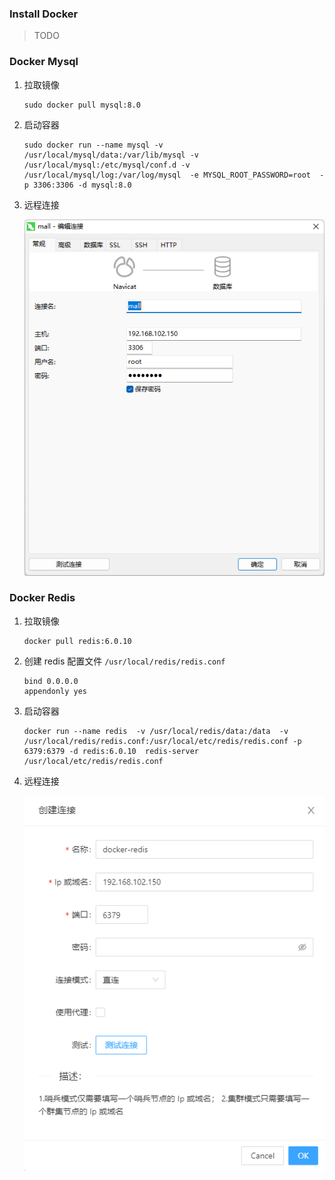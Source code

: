 ### Install Docker

> TODO

### Docker Mysql

1. 拉取镜像

   ```shell
   sudo docker pull mysql:8.0
   ```

2. 启动容器

   ```shell
   sudo docker run --name mysql -v /usr/local/mysql/data:/var/lib/mysql -v /usr/local/mysql:/etc/mysql/conf.d -v /usr/local/mysql/log:/var/log/mysql  -e MYSQL_ROOT_PASSWORD=root  -p 3306:3306 -d mysql:8.0
   ```

3. 远程连接

    ![image-20220529134355334](02_环境搭建.assets/image-20220529134355334.png)

### Docker Redis

1. 拉取镜像

   ```shell
   docker pull redis:6.0.10
   ```

2. 创建 redis 配置文件 `/usr/local/redis/redis.conf`

   ```text
   bind 0.0.0.0 
   appendonly yes
   ```

3. 启动容器

   ```shell
   docker run --name redis  -v /usr/local/redis/data:/data  -v /usr/local/redis/redis.conf:/usr/local/etc/redis/redis.conf -p 6379:6379 -d redis:6.0.10  redis-server /usr/local/etc/redis/redis.conf
   ```

4. 远程连接

    ![image-20220529134720021](02_环境搭建.assets/image-20220529134720021.png)

   

   

